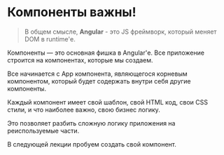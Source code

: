 # Компоненты важны!

> В общем смысле, **Angular** - это JS фреймворк, который меняет DOM в runtime'е.

Компоненты — это основная фишка в Angular'е. Все приложение строится на компонентах, которые мы создаем.

Все начинается с App компонента, являющегося корневым компонентом, который будет содержать внутри себя другие компоненты.

Каждый компонент имеет свой шаблон, свой HTML код, свои CSS стили, и что наиболее важно, свою бизнес логику.

Это позволяет разбить сложную логику приложения на реиспользуемые части.

В следующей лекции пробуем создать свой компонент.
